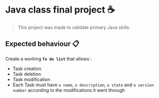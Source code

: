 # Java class final project ☕

> This project was made to validate primary Java skills.

## Expected behaviour 📋 
Create a working **`To do list`** that allows :
- Task creation
- Task deletion
- Task modification
- Each Task must have `a name`, `a description`, `a state` and `a version number` according to the modifications it went through
